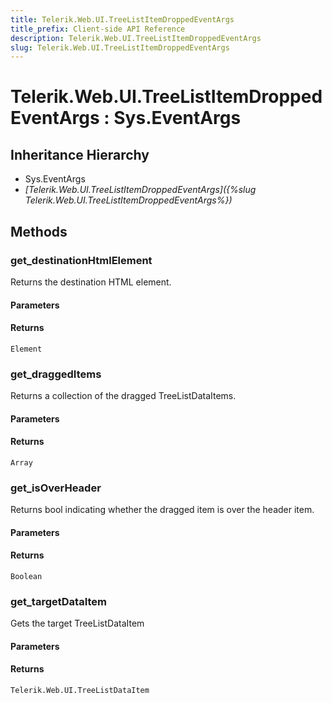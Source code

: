 ```yaml
---
title: Telerik.Web.UI.TreeListItemDroppedEventArgs
title_prefix: Client-side API Reference
description: Telerik.Web.UI.TreeListItemDroppedEventArgs
slug: Telerik.Web.UI.TreeListItemDroppedEventArgs
---
```


# Telerik.Web.UI.TreeListItemDroppedEventArgs : Sys.EventArgs

## Inheritance Hierarchy

* Sys.EventArgs
* *[Telerik.Web.UI.TreeListItemDroppedEventArgs]({%slug Telerik.Web.UI.TreeListItemDroppedEventArgs%})*


## Methods

### get_destinationHtmlElement

Returns the destination HTML element.

#### Parameters

#### Returns

`Element`

### get_draggedItems

Returns a collection of the dragged TreeListDataItems.

#### Parameters

#### Returns

`Array`

### get_isOverHeader

Returns bool indicating whether the dragged item is over the header item.

#### Parameters

#### Returns

`Boolean`

### get_targetDataItem

Gets the target TreeListDataItem

#### Parameters

#### Returns

`Telerik.Web.UI.TreeListDataItem`



